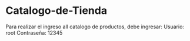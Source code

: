 # Catalogo-de-Tienda

Para realizar el ingreso all catalogo de productos, debe ingresar:
Usuario: root
Contraseña: 12345
